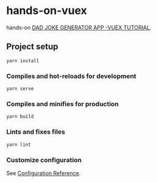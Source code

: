 # hands-on-vuex

hands-on [DAD JOKE GENERATOR APP -VUEX TUTORIAL](https://www.youtube.com/watch?v=oxUyIzDbZts).

## Project setup

```
yarn install
```

### Compiles and hot-reloads for development

```
yarn serve
```

### Compiles and minifies for production

```
yarn build
```

### Lints and fixes files

```
yarn lint
```

### Customize configuration

See [Configuration Reference](https://cli.vuejs.org/config/).
